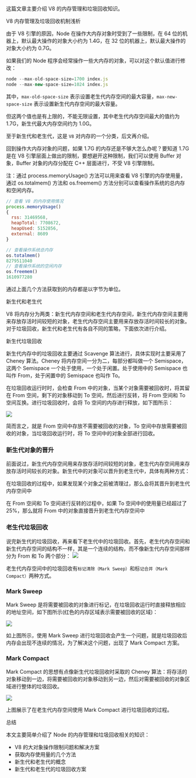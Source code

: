 这篇文章主要介绍 V8 的内存管理和垃圾回收知识。

V8 内存管理及垃圾回收机制浅析

由于 V8 引擎的原因，Node 在操作大内存对象时受到了一些限制，在 64 位的机器上，默认最大操作的对象大小约为 1.4G，在 32 位的机器上，默认最大操作的对象大小约为 0.7G。

如果我们的 Node 程序会经常操作一些大内存的对象，可以对这个默认值进行修改：
```js
node --max-old-space-size=1700 index.js
node --max-new-space-size=1024 index.js
```
其中，`max-old-space-size` 表示设置老生代内存空间的最大容量，`max-new-space-size` 表示设置新生代内存空间的最大容量。

但这两个值也是有上限的，不能无限设置，其中老生代内存空间最大的值约为 1.7G，新生代最大内存空间约为 1.0G。

至于新生代和老生代，这是 `V8` 对内存的一个分类，后文再介绍。


回到操作大内存对象的问题，如果 1.7G 的内存还是不够大怎么办呢？要知道 1.7G 是在 V8 引擎层面上做出的限制，要想避开这种限制，我们可以使用 Buffer 对象，Buffer 对象的内存分配在 C++ 层面进行，不受 V8 引擎限制。

注：通过 process.memoryUsage() 方法可以用来查看 V8 引擎的内存使用量，通过 os.totalmem() 方法和 os.freemem() 方法分别可以查看操作系统的总内存和空闲内存。
```js
// 查看 V8 的内存使用情况
process.memoryUsage()
{ 
  rss: 31469568,
  heapTotal: 7708672,
  heapUsed: 5152856,
  external: 8609 
}

// 查看操作系统总内存
os.totalmem()
8279511040
// 查看操作系统的空闲内存
os.freemem()
1610977280
```
通过上面几个方法获取到的内存都是以字节为单位。

新生代和老生代

V8 将内存分为两类：新生代内存空间和老生代内存空间，新生代内存空间主要用来存放存活时间较短的对象，老生代内存空间主要用来存放存活时间较长的对象。对于垃圾回收，新生代和老生代有各自不同的策略，下面依次进行介绍。

新生代垃圾回收

新生代内存中的垃圾回收主要通过 Scavenge 算法进行，具体实现时主要采用了 Cheney 算法。Cheney 将内存空间一分为二，每部分都叫做一个 Semispace，这两个 Semispace 一个处于使用，一个处于闲置。处于使用中的 Semispace 也叫作 From，处于闲置中的 Semispace 也叫作 To。

在垃圾回收运行时时，会检查 From 中的对象，当某个对象需要被回收时，将其留在 From 空间，剩下的对象移动到 To 空间，然后进行反转，将 From 空间和 To 空间互换。进行垃圾回收时，会将 To 空间的内存进行释放，如下图所示：


![](https://upload-images.jianshu.io/upload_images/3831834-e536b4847cb877c7.png?imageMogr2/auto-orient/strip%7CimageView2/2/w/578/format/webp)

简而言之，就是 From 空间中存放不需要被回收的对象，To 空间中存放需要被回收的对象，当垃圾回收运行时，将 To 空间中的对象全部进行回收。

### 新生代对象的晋升
前面说过，新生代内存空间用来存放存活时间较短的对象，老生代内存空间用来存放存活时间较长的对象。新生代中的对象可以晋升到老生代中，具体有两种方式：

在垃圾回收的过程中，如果发现某个对象之前被清理过，那么会将其晋升到老生代内存空间中

在 From 空间和 To 空间进行反转的过程中，如果 To 空间中的使用量已经超过了 25%，那么就将 From 中的对象直接晋升到老生代内存空间中

### 老生代垃圾回收

说完新生代的垃圾回收，再来看下老生代中的垃圾回收。首先，老生代内存空间和新生代内存空间的结构不一样，其是一个连续的结构，而不像新生代内存空间那样分为 From 和 To 两个部分：
![](https://upload-images.jianshu.io/upload_images/3831834-1d07d7f8a236d28d.png?imageMogr2/auto-orient/strip%7CimageView2/2/w/554/format/webp)



老生代内存空间中的垃圾回收有`标记清除（Mark Sweep）`和标`记合并（Mark Compact）`两种方式。

### Mark Sweep

Mark Sweep 是将需要被回收的对象进行标记，在垃圾回收运行时直接释放相应的地址空间，如下图所示(红色的内存区域表示需要被回收的区域)：

![](https://upload-images.jianshu.io/upload_images/3831834-0f7cb788d78a70f6.png?imageMogr2/auto-orient/strip%7CimageView2/2/w/595/format/webp)

如上图所示，使用 Mark Sweep 进行垃圾回收会产生一个问题，就是垃圾回收后内存会出现不连续的情况，为了解决这个问题，出现了 Mark Compact 方案。

### Mark Compact

Mark Compact 的思想有点像新生代垃圾回收时采取的 Cheney 算法：将存活的对象移动到一边，将需要被回收的对象移动到另一边，然后对需要被回收的对象区域进行整体的垃圾回收。

![](https://upload-images.jianshu.io/upload_images/3831834-1ce7943b7e5b33b6.png?imageMogr2/auto-orient/strip%7CimageView2/2/w/630/format/webp)



上图展示了在老生代内存空间使用 Mark Compact 进行垃圾回收的过程。

总结

本文主要简单介绍了 Node 的内存管理和垃圾回收相关的知识：

* V8 的大对象操作限制问题和解决方案
* 获取内存使用量的几个方法
* 新生代和老生代的概念
* 新生代和老生代的垃圾回收方案

